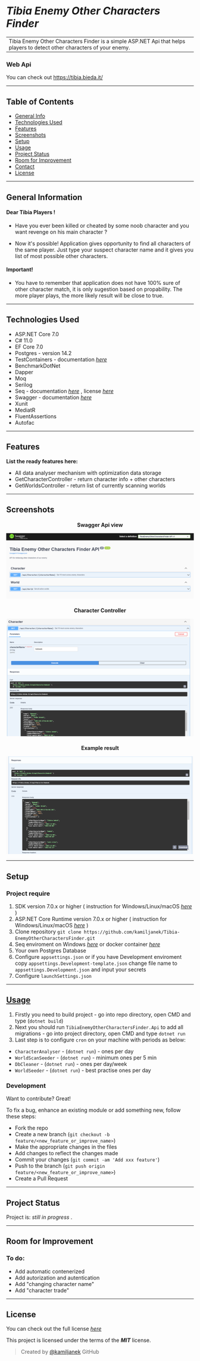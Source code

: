 # _Tibia Enemy Other Characters Finder_

<table>
    <tr>
        <td>
            Tibia Enemy Other Characters Finder is a simple ASP.NET Api that helps players to detect other characters of your enemy.
        </td>
    </tr>
</table>

### Web Api
You can check out https://tibia.bieda.it/

---
## Table of Contents
* [General Info](#general-information)
* [Technologies Used](#technologies-used)
* [Features](#features)
* [Screenshots](#screenshots)
* [Setup](#setup)
* [Usage](#usage)
* [Project Status](#project-status)
* [Room for Improvement](#room-for-improvement)
* [Contact](#contact)
* [License](#license)

---
## General Information
#### Dear Tibia Players ! 
- Have you ever been killed or cheated by some noob character and you want revenge on his main character ? 

- Now it's possible! Application gives opportunity to find all characters of the same player. Just type your suspect character name and it gives you list of most possible other characters.

#### Important!
- You have to remember that application does not have 100% sure of other character match, it is only sugestion based on propability.
The more player plays, the more likely result will be close to true.


---
## Technologies Used
- ASP.NET Core 7.0
- C# 11.0
- EF Core 7.0
- Postgres - version 14.2
- TestContainers - documentation [_here_](https://github.com/testcontainers/testcontainers-dotnet)
- BenchmarkDotNet
- Dapper
- Moq
- Serilog
- Seq - documentation [_here_](https://docs.datalust.co/docs) , license [_here_](https://datalust.co/pricing)
- Swagger - documentation [_here_](https://swagger.io/docs/)
- Xunit
- MediatR
- FluentAssertions
- Autofac

---
## Features
**List the ready features here:**
- All data analyser mechanism with optimization data storage
- GetCharacterController - return character info + other characters
- GetWorldsController - return list of currently scanning worlds


---
## Screenshots

<h4 align="center">Swagger Api view</h>

![](img/main_window.png)

<h4 align="center">Character Controller</h>

![](img/character_endpoint.png) 

<h4 align="center">Example result</h>

![](img/result.png)

---
## Setup

### Project require 
1. SDK version 7.0.x or higher ( instruction for Windows/Linux/macOS [_here_](https://dotnet.microsoft.com/en-us/download/dotnet/7.0) )
2. ASP.NET Core Runtime version 7.0.x or higher ( instruction for Windows/Linux/macOS [_here_](https://dotnet.microsoft.com/en-us/download/dotnet/7.0) )
3. Clone repository `git clone https://github.com/kamiljanek/Tibia-EnemyOtherCharactersFinder.git`
4. Seq enviroment on Windows [_here_](https://docs.datalust.co/docs/getting-started) or docker container [_here_](https://docs.datalust.co/docs/getting-started-with-docker)
5. Your own Postgres Database
6. Configure `appsettings.json` or if you have Development enviroment copy `appsettings.Development-template.json` change file name to `appsettings.Development.json` and input your secrets
7. Configure `launchSettings.json`

---

## [Usage](https://github.com/kamiljanek/Tibia-EnemyOtherCharactersFinder)

1. Firstly you need to build project - go into repo directory, open CMD and type (`dotnet build`)
2. Next you should run `TibiaEnemyOtherCharactersFinder.Api` to add all migrations - go into project directory, open CMD and type `dotnet run`
3. Last step is to configure `cron` on your machine with periods as below:

- `CharacterAnalyser` - (`dotnet run`) - ones per day
- `WorldScanSeeder` - (`dotnet run`) - minimum ones per 5 min
- `DbCleaner` - (`dotnet run`) - ones per day/week
- `WorldSeeder` - (`dotnet run`) - best practise ones per day

### Development
Want to contribute? Great!

To fix a bug, enhance an existing module or add something new, follow these steps:

- Fork the repo
- Create a new branch (`git checkout -b feature/<new_feature_or_improve_name>`)
- Make the appropriate changes in the files
- Add changes to reflect the changes made
- Commit your changes (`git commit -am 'Add xxx feature'`)
- Push to the branch (`git push origin feature/<new_feature_or_improve_name>`)
- Create a Pull Request

---
## Project Status

Project is: _still in progress_ . 


---
## Room for Improvement

### To do:
- Add automatic contenerized
- Add autorization and autentication
- Add "changing character name"
- Add "character trade"


---
## License

You can check out the full license [_here_](LICENSE.md)

This project is licensed under the terms of the **_MIT_** license.


>Created by [@kamiljanek](https://github.com/kamiljanek) GitHub
